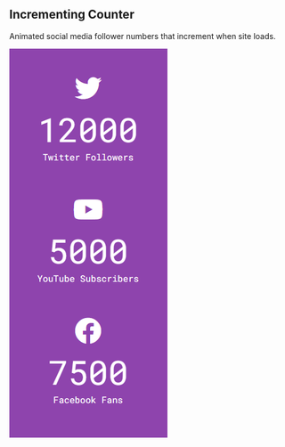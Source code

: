 ## Incrementing Counter

Animated social media follower numbers that increment when site loads.

![Incrementing Counter](incrementing-counter.png)

